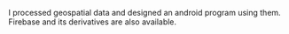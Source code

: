 I processed geospatial data and designed an android program using them. Firebase and its derivatives are also available.





